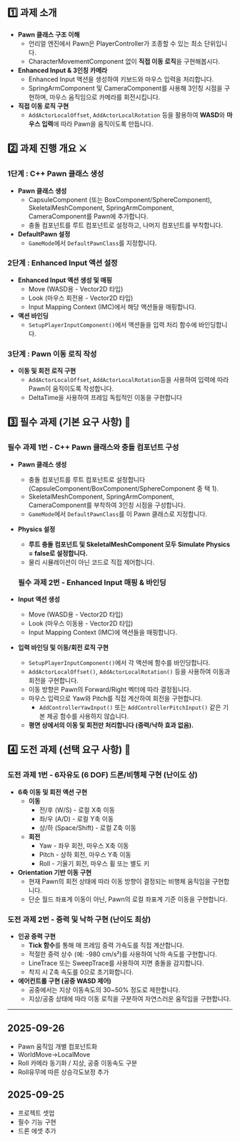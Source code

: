## 1️⃣ 과제 소개

- **Pawn 클래스 구조 이해**
    - 언리얼 엔진에서 Pawn은 PlayerController가 조종할 수 있는 최소 단위입니다.
    - CharacterMovementComponent 없이 **직접 이동 로직**을 구현해봅시다.
- **Enhanced Input & 3인칭 카메라**
    - Enhanced Input 액션을 생성하여 키보드와 마우스 입력을 처리합니다.
    - SpringArmComponent 및 CameraComponent를 사용해 3인칭 시점을 구현하며, 마우스 움직임으로 카메라를 회전시킵니다.
- **직접 이동 로직 구현**
    - `AddActorLocalOffset`, `AddActorLocalRotation` 등을 활용하여 **WASD**와 **마우스 입력**에 따라 Pawn을 움직이도록 만듭니다.

## 2️⃣ 과제 진행 개요 ⚔️

### 1단계 : C++ Pawn 클래스 생성

- **Pawn 클래스 생성**
    - CapsuleComponent (또는 BoxComponent/SphereComponent), SkeletalMeshComponent, SpringArmComponent, CameraComponent를 Pawn에 추가합니다.
    - 충돌 컴포넌트를 루트 컴포넌트로 설정하고, 나머지 컴포넌트를 부착합니다.
- **DefaultPawn 설정**
    - `GameMode`에서 `DefaultPawnClass`를 지정합니다.

### 2단계 : Enhanced Input 액션 설정

- **Enhanced Input 액션 생성 및 매핑**
    - Move (WASD용 - Vector2D 타입)
    - Look (마우스 회전용 - Vector2D 타입)
    - Input Mapping Context (IMC)에서 해당 액션들을 매핑합니다.
- **액션 바인딩**
    - `SetupPlayerInputComponent()`에서 액션들을 입력 처리 함수에 바인딩합니다.

### 3단계 : Pawn 이동 로직 작성

- **이동 및 회전 로직 구현**
    - `AddActorLocalOffset`, `AddActorLocalRotation`등을 사용하여 입력에 따라 Pawn이 움직이도록 작성합니다.
    - DeltaTime을 사용하여 프레임 독립적인 이동을 구현합니다

## 3️⃣ 필수 과제 (기본 요구 사항) 🐣

### **필수 과제 1번 - C++ Pawn 클래스와 충돌 컴포넌트 구성**

- **Pawn 클래스 생성**
    - 충돌 컴포넌트를 루트 컴포넌트로 설정합니다 (CapsuleComponent/BoxComponent/SphereComponent 중 택 1).
    - SkeletalMeshComponent, SpringArmComponent, CameraComponent를 부착하여 3인칭 시점을 구성합니다.
    - `GameMode`에서 `DefaultPawnClass`를 이 Pawn 클래스로 지정합니다.
- **Physics 설정**
    - **루트 충돌 컴포넌트 및 SkeletalMeshComponent 모두 Simulate Physics = false로 설정합니다.**
    - 물리 시뮬레이션이 아닌 코드로 직접 제어합니다.

    ### **필수 과제 2번 - Enhanced Input 매핑 & 바인딩**

- **Input 액션 생성**
    - Move (WASD용 - Vector2D 타입)
    - Look (마우스 이동용 - Vector2D 타입)
    - Input Mapping Context (IMC)에 액션들을 매핑합니다.
- **입력 바인딩 및 이동/회전 로직 구현**
    - `SetupPlayerInputComponent()`에서 각 액션에 함수를 바인딩합니다.
    - `AddActorLocalOffset()`, `AddActorLocalRotation()` 등을 사용하여 이동과 회전을 구현합니다.
    - 이동 방향은 Pawn의 Forward/Right 벡터에 따라 결정됩니다.
    - 마우스 입력으로 Yaw와 Pitch를 직접 계산하여 회전을 구현합니다.
        - `AddControllerYawInput()` 또는 `AddControllerPitchInput()` 같은 기본 제공 함수를 사용하지 않습니다.
    - **평면 상에서의 이동 및 회전만 처리합니다 (중력/낙하 효과 없음).**

## 4️⃣ 도전 과제 (선택 요구 사항) 🦅

### **도전 과제 1번 - 6자유도 (6 DOF) 드론/비행체 구현 (난이도 상)**

- **6축 이동 및 회전 액션 구현**
    - **이동**
        - 전/후 (W/S) - 로컬 X축 이동
        - 좌/우 (A/D) - 로컬 Y축 이동
        - 상/하 (Space/Shift) - 로컬 Z축 이동
    - **회전**
        - Yaw - 좌우 회전, 마우스 X축 이동
        - Pitch - 상하 회전, 마우스 Y축 이동
        - Roll - 기울기 회전, 마우스 휠 또는 별도 키
- **Orientation 기반 이동 구현**
    - 현재 Pawn의 회전 상태에 따라 이동 방향이 결정되는 비행체 움직임을 구현합니다.
    - 단순 월드 좌표계 이동이 아닌, Pawn의 로컬 좌표계 기준 이동을 구현합니다.

### **도전 과제 2번 - 중력 및 낙하 구현 (난이도 최상)**

- **인공 중력 구현**
    - **Tick 함수**를 통해 매 프레임 중력 가속도를 직접 계산합니다.
    - 적절한 중력 상수 (예: -980 cm/s²)를 사용하여 낙하 속도를 구현합니다.
    - LineTrace 또는 SweepTrace를 사용하여 지면 충돌을 감지합니다.
    - 착지 시 Z축 속도를 0으로 초기화합니다.
- **에어컨트롤 구현 (공중 WASD 제어)**
    - 공중에서는 지상 이동속도의 30~50% 정도로 제한합니다.
    - 지상/공중 상태에 따라 이동 로직을 구분하여 자연스러운 움직임을 구현합니다.
---

## 2025-09-26
 - Pawn 움직임 개별 컴포넌트화
 - WorldMove->LocalMove
 - Roll 카메라 동기화 / 지상, 공중 이동속도 구분
 - Roll유무에 따른 상승각도보정 추가


## 2025-09-25
 - 프로젝트 셋업
 - 필수 기능 구현
 - 드론 에셋 추가

